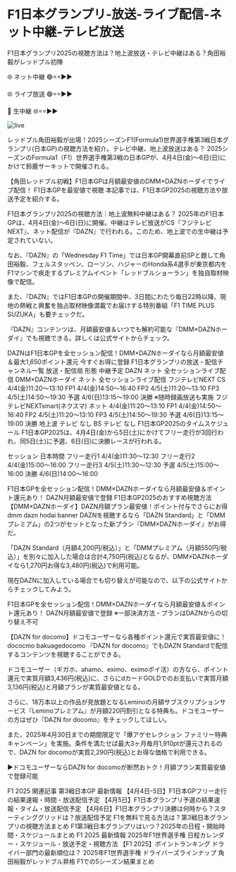 # F1日本グランプリ-放送-ライブ配信-ネット中継-テレビ放送

F1日本グランプリ2025の視聴方法は？地上波放送・テレビ中継はある？角田裕毅がレッドブル初陣

🌐 ネット中継 🟢==►►

🌐 ライブ放送 🟢==►►

🔴 生中継 🌐==►►

![live](https://camo.githubusercontent.com/8a4f000d20f83aca3bf7ec5f350d767afa0574a8a352519fd8cfa583a6f93a33/68747470733a2f2f692e696d6775722e636f6d2f644a486b345a712e676966)

レッドブル角田裕毅が出場！2025シーズンF1(Formula1)世界選手権第3戦日本グランプリ(日本GP)の視聴方法を紹介。テレビ中継、地上波放送はある？
2025シーズンのFormula1（F1）世界選手権第3戦の日本GPが、4月4日(金)～6日(日)にかけて鈴鹿サーキットで開催される。


【角田レッドブル初戦】F1日本GPは月額最安値のDMM×DAZNホーダイでライブ配信！
F1日本GPを最安値で視聴
本記事では、F1日本GP2025の視聴方法や放送予定を紹介する。

F1日本グランプリ2025の視聴方法｜地上波無料中継はある？
2025年のF1日本GPは、4月4日(金)～6日(日)に開催。中継はテレビ放送がCS『フジテレビNEXT』、ネット配信が『DAZN』で行われる。このため、地上波での生中継は予定されていない。

なお、『DAZN』の「Wednesday F1 Time」では日本GP開幕直前SPと題して角田裕毅、フェルスタッペン、ローソン、ハジャーのHonda系4選手が東京都内をF1マシンで疾走するプレミアムイベント「レッドブルショーラン」を独自取材映像で配信。

また、『DAZN』ではF1日本GPの開催期間中、3日間にわたり毎日22時以降、現地の熱戦と興奮を独占取材映像満載でお届けする特別番組「F1 TIME PLUS SUZUKA」も要チェックだ。

『DAZN』コンテンツは、月額最安値＆いつでも解約可能な『DMM×DAZNホーダイ』でも視聴できる。詳しくは公式サイトからチェック。


DAZNはF1日本GPを全セッション配信！DMM×DAZNホーダイなら月額最安値＆最大1,650ポイント還元
今すぐお得に登録
F1日本グランプリの放送・配信チャンネル一覧
放送・配信局	形態	中継予定
DAZN	ネット	全セッションライブ配信
DMM×DAZNホーダイ	ネット	全セッションライブ配信
フジテレビNEXT	CS	4/4(金)11:20～13:10 FP1
4/4(金)14:50～16:40 FP2
4/5(土)11:20～13:10 FP3
4/5(土)14:50～19:30 予選
4/6(日)13:15～19:00 決勝
※随時録画放送も実施
フジテレビNEXTsmart(ネクスマ)	ネット	4/4(金)11:20～13:10 FP1
4/4(金)14:50～16:40 FP2
4/5(土)11:20～13:10 FP3
4/5(土)14:50～19:30 予選
4/6(日)13:15～19:00 決勝
地上波	テレビ	なし
BS	テレビ	なし
F1日本GP2025のタイムスケジュール
F1日本GP2025は、4月4日(金)から5日(土)にかけてフリー走行が3回行われ、同5日(土)に予選、6日(日)に決勝レースが行われる。

セッション	日本時間
フリー走行1	4/4(金)11:30～12:30
フリー走行2	4/4(金)15:00～16:00
フリー走行3	4/5(土)11:30～12:30
予選	4/5(土)15:00～16:00
決勝	4/6(日)14:00～16:00

F1日本GPを全セッション配信！DMM×DAZNホーダイなら月額最安値＆ポイント還元あり！
DAZN月額最安値で登録
F1日本GP2025のおすすめ視聴方法
【DMM×DAZNホーダイ】DAZN月額プラン最安値！ポイント付与でさらにお得
dmm dazn hodai banner
DAZNを視聴するなら「DAZN Standard」と「DMMプレミアム」の2つがセットとなった新プラン『DMM×DAZNホーダイ』がお得だ。

「DAZN Standard（月額4,200円/税込）」と「DMMプレミアム（月額550円/税込）」を別々に加入した場合は合計4,750円(税込)となるが、DMM×DAZNホーダイなら1,270円お得な3,480円(税込)で利用可能。

現在DAZNに加入している場合でも切り替えが可能なので、以下の公式サイトからチェックしてみよう。


F1日本GPを全セッション配信！DMM×DAZNホーダイなら月額最安値＆ポイント還元あり！
DAZN月額最安値で登録
※一部決済方法・プランはDAZNからの切り替え不可

【DAZN for docomo】ドコモユーザーなら各種ポイント還元で実質最安値に！
dococmo bakuagedocomo
『DAZN for docomo』でもDAZN Standardで配信するコンテンツを視聴することができる。

ドコモユーザー（ギガホ、ahamo、eximo、eximoポイ活）の方なら、ポイント還元で実質月額3,436円(税込)に、さらにdカードGOLDでのお支払いで実質月額3,136円(税込)と月額プランが実質最安値となる。

さらに、18万本以上の作品が見放題となるLeminoの月額サブスクリプションサービス『Leminoプレミアム』が月額220円割引となる特典も。ドコモユーザーの方はぜひ『DAZN for docomo』をチェックしてほしい。

また、2025年4月30日までの期間限定で「爆アゲセレクション ファミリー特典 キャンペーン」を実施。条件を満たせば最大3ヶ月毎月1,910ptが還元されるので、DAZN for docomoが実質2,290円(税込)とお得な価格で利用できる。

▶ドコモユーザーならDAZN for docomoが断然おトク！月額プラン実質最安値で登録可能

F1 2025 関連記事
第3戦日本GP 最新情報
【4月4日-5日】F1日本GPフリー走行の結果速報・時間・放送配信予定
【4月5日】F1日本グランプリ予選の結果速報・タイム・放送配信予定
【4月6日】F1日本グランプリ決勝は何時から？スターティンググリッドは？放送配信予定
F1を無料で見る方法は？第3戦日本グランプリの視聴方法まとめ
F1第3戦日本グランプリはいつ？2025年の日程・開始時間・スケジュールまとめ
F1 2025 最新情報
2025年F1世界選手権 日程カレンダー・スケジュール・放送予定・視聴方法
【F1 2025】ポイントランキング ドライバー部門の最新順位は？
2025年F1世界選手権 ドライバーズラインナップ
角田裕毅がレッドブル昇格 F1での5シーズン結果まとめ